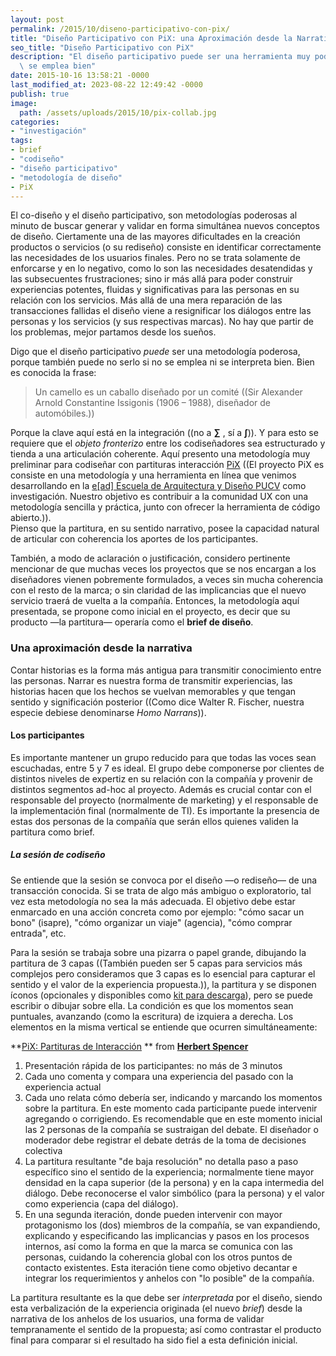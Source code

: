 ```yaml
---
layout: post
permalink: /2015/10/diseno-participativo-con-pix/
title: "Diseño Participativo con PiX: una Aproximación desde la Narrativa"
seo_title: "Diseño Participativo con PiX"
description: "El diseño participativo puede ser una herramienta muy poderosa si\
  \ se emplea bien"
date: 2015-10-16 13:58:21 -0000
last_modified_at: 2023-08-22 12:49:42 -0000
publish: true
image:
  path: /assets/uploads/2015/10/pix-collab.jpg
categories:
- "investigación"
tags:
- brief
- "codiseño"
- "diseño participativo"
- "metodología de diseño"
- PiX
---
```

El co-diseño y el diseño participativo, son metodologías poderosas al minuto de buscar generar y validar en forma simultánea nuevos conceptos de diseño. Ciertamente una de las mayores dificultades en la creación productos o servicios (o su rediseño) consiste en identificar correctamente las necesidades de los usuarios finales. Pero no se trata solamente de enforcarse y en lo negativo, como lo son las necesidades desatendidas y las subsecuentes frustraciones; sino ir más allá para poder construir experiencias potentes, fluidas y significativas para las personas en su relación con los servicios. Más allá de una mera reparación de las transacciones fallidas el diseño viene a resignificar los diálogos entre las personas y los servicios (y sus respectivas marcas). No hay que partir de los problemas, mejor partamos desde los sueños.

Digo que el diseño participativo _puede_ ser una metodología poderosa, porque también puede no serlo si no se emplea ni se interpreta bien. Bien es conocida la frase:

> Un camello es un caballo diseñado por un comité ((Sir Alexander Arnold Constantine Issigonis (1906 – 1988), diseñador de automóbiles.))

Porque la clave aquí está en la integración ((no a **∑** , sí a **∫**)). Y para esto se requiere que el _objeto fronterizo_ entre los codiseñadores sea estructurado y tienda a una articulación coherente. Aquí presento una metodología muy preliminar para codiseñar con partituras interacción [PiX](http://eadpucv.github.io/pix) ((El proyecto PiX es consiste en una metodología y una herramienta en línea que venimos desarrollando en la [e[ad] Escuela de Arquitectura y Diseño PUCV](http://ead.pucv.cl/) como investigación. Nuestro objetivo es contribuir a la comunidad UX con una metodología sencilla y práctica, junto con ofrecer la herramienta de código abierto.)).  
Pienso que la partitura, en su sentido narrativo, posee la capacidad natural de articular con coherencia los aportes de los participantes.

También, a modo de aclaración o justificación, considero pertinente mencionar de que muchas veces los proyectos que se nos encargan a los diseñadores vienen pobremente formulados, a veces sin mucha coherencia con el resto de la marca; o sin claridad de las implicancias que el nuevo servicio traerá de vuelta a la compañía. Entonces, la metodología aquí presentada, se propone como inicial en el proyecto, es decir que su producto —la partitura— operaría como el **brief de diseño**.

### Una aproximación desde la narrativa

Contar historias es la forma más antigua para transmitir conocimiento entre las personas. Narrar es nuestra forma de transmitir experiencias, las historias hacen que los hechos se vuelvan memorables y que tengan sentido y significación posterior ((Como dice Walter R. Fischer, nuestra especie debiese denominarse _Homo Narrans_)).

#### Los participantes

Es importante mantener un grupo reducido para que todas las voces sean escuchadas, entre 5 y 7 es ideal. El grupo debe componerse por clientes de distintos niveles de expertiz en su relación con la compañía y provenir de distintos segmentos ad-hoc al proyecto. Además es crucial contar con el responsable del proyecto (normalmente de marketing) y el responsable de la implementación final (normalmente de TI). Es importante la presencia de estas dos personas de la compañía que serán ellos quienes validen la partitura como brief.

##### La sesión de codiseño

Se entiende que la sesión se convoca por el diseño —o rediseño— de una transacción conocida. Si se trata de algo más ambiguo o exploratorio, tal vez esta metodología no sea la más adecuada. El objetivo debe estar enmarcado en una acción concreta como por ejemplo: "cómo sacar un bono" (isapre), "cómo organizar un viaje" (agencia), "cómo comprar entrada", etc.

Para la sesión se trabaja sobre una pizarra o papel grande, dibujando la partitura de 3 capas ((También pueden ser 5 capas para servicios más complejos pero consideramos que 3 capas es lo esencial para capturar el sentido y el valor de la experiencia propuesta.)), la partitura y se disponen íconos (opcionales y disponibles como [kit para descarga](http://eadpucv.github.io/pix/downloads/pix-toolkit.pdf)), pero se puede escribir o dibujar sobre ella. La condición es que los momentos sean puntuales, avanzando (como la escritura) de izquiera a derecha. Los elementos en la misma vertical se entiende que ocurren simultáneamente:

**[PiX: Partituras de Interacción](//www.slideshare.net/hspencer/pix-partituras-de-interaccin) ** from **[Herbert Spencer](//www.slideshare.net/hspencer)**

  1. Presentación rápida de los participantes: no más de 3 minutos
  2. Cada uno comenta y compara una experiencia del pasado con la experiencia actual
  3. Cada uno relata cómo debería ser, indicando y marcando los momentos sobre la partitura. En este momento cada participante puede intervenir agregando o corrigiendo. Es recomendable que en este momento inicial las 2 personas de la compañía se sustraigan del debate. El diseñador o moderador debe registrar el debate detrás de la toma de decisiones colectiva
  4. La partitura resultante "de baja resolución" no detalla paso a paso específico sino el sentido de la experiencia; normalmente tiene mayor densidad en la capa superior (de la persona) y en la capa intermedia del diálogo. Debe reconocerse el valor simbólico (para la persona) y el valor como experiencia (capa del diálogo).
  5. En una segunda iteración, donde pueden intervenir con mayor protagonismo los (dos) miembros de la compañía, se van expandiendo, explicando y especificando las implicancias y pasos en los procesos internos, así como la forma en que la marca se comunica con las personas, cuidando la coherencia global con los otros puntos de contacto existentes. Esta iteración tiene como objetivo decantar e integrar los requerimientos y anhelos con "lo posible" de la compañía.

La partitura resultante es la que debe ser _interpretada_ por el diseño, siendo esta verbalización de la experiencia originada (el nuevo _brief_) desde la narrativa de los anhelos de los usuarios, una forma de validar tempranamente el sentido de la propuesta; así como contrastar el producto final para comparar si el resultado ha sido fiel a esta definición inicial.
